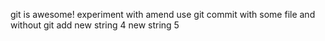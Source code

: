 git is awesome!
experiment with amend
use git commit with some file and without git add
new string 4
new string 5
